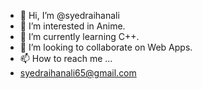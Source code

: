 - 👋 Hi, I’m @syedraihanali
- 👀 I’m interested in Anime.
- 🌱 I’m currently learning C++.
- 💞️ I’m looking to collaborate on Web Apps.
- 📫 How to reach me ...
- syedraihanali65@gmail.com

<!---
syedraihanali/syedraihanali is a ✨ special ✨ repository because its `README.md` (this file) appears on your GitHub profile.
You can click the Preview link to take a look at your changes.
--->
